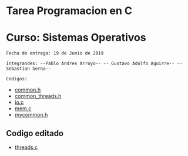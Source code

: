 # Tarea Programacion en C 
# Curso:  Sistemas Operativos
 ``Fecha de entrega: 19 de Junio de 2019``

 ``Integrandes: --Pablo Andres Arroyo-- -- Gustavo Adolfo Aguirre-- --Sebastian Serna--``

 ``Codigos: ``

* [common.h](https://github.com/lgustavoaguirre/SistemasOperativos/blob/master/tarea_01_ostep/common.h)
* [common_threads.h](https://github.com/lgustavoaguirre/SistemasOperativos/blob/master/tarea_01_ostep/common_threads.h)
* [io.c](https://github.com/lgustavoaguirre/SistemasOperativos/blob/master/tarea_01_ostep/io.c)
* [mem.c](https://github.com/lgustavoaguirre/SistemasOperativos/blob/master/tarea_01_ostep/mem.c)
* [mycommon.h](https://github.com/lgustavoaguirre/SistemasOperativos/blob/master/tarea_01_ostep/mycommon.h)

## Codigo editado

* [threads.c](https://github.com/lgustavoaguirre/SistemasOperativos/blob/master/tarea_01_ostep/threads.c)
